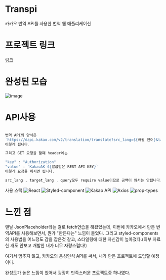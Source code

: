 # Transpi

카카오 번역 API를 사용한 번역 웹 애플리케이션

# 프로젝트 링크

[링크](https://hong-junhyeok.github.io/Transpi/)

# 완성된 모습

![image](https://user-images.githubusercontent.com/48292190/107934891-f5518b80-6fc3-11eb-8a4b-8916494d99d9.png)

# API사용

```javascript

번역 API의 양식은
`https://dapi.kakao.com/v2/translation/translate?src_lang=${바뀔 언어}&target_lang=${바꿀 언어}&query=${바뀔 언어의 텍스트}`
이렇게 됩니다.

그리고 GET 요청을 할떄 header에는

"key" : "Authorization"
"value" : `KakaoAK ${발급받은 REST API KEY}`
이렇게 요청을 하시면 됩니다.

src_lang , target_lang , query모두 require value이므로 공백이 와서는 안됩니다.

```

사용 스택
![React](https://img.shields.io/badge/-React-blue)
![Styled-component](https://img.shields.io/badge/-Styled--components-red)
![Kakao API](https://img.shields.io/badge/-Kakao%20API-yellow)
![Axios](https://img.shields.io/badge/-axios-lightgrey)
![prop-types](https://img.shields.io/badge/-prop--types-blue)

# 느낀 점

맨날 JsonPlaceholder라는 걸로 fetch연습을 해왔었는데, 이번에 카카오에서 만든 번역API를 사용해보면서, 뭔가 "만든다는" 느낌이 들었다.
그리고 styled-components의 사용법을 어느정도 감을 잡은것 같고, 스타일링에 대한 자신감이 높아졌다.(외부 자료 한 개도 안보고 개발한 내가 너무 자랑스럽다!)

여기서 멈추지 않고, 카카오의 음성인식 API를 써서, 내가 만든 프로젝트에 도입할 예정이다.

완성도가 높은 느낌이 있어서 굉장히 만족스러운 프로젝트중 하나였다.
